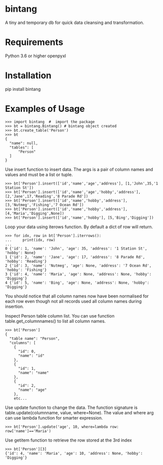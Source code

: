 # bintang
A tiny and temporary db for quick data cleansing and transformation.

# Requirements
Python 3.6 or higher
openpyxl

# Installation
pip install bintang

# Examples of Usage
```
>>> import bintang  #  import the package   
>>> bt = bintang.Bintang() # bintang object created  
>>> bt.create_table('Person')  
>>> bt  
{  
  "name": null,  
  "tables": [  
      "Person"  
  ]  
}  
```
Use insert function to insert data. The args is a pair of column names and values and must be a list or tuple.
```
>>> bt['Person'].insert(['id','name','age','address'], [1,'John',35,'1 Station St'])  
>>> bt['Person'].insert(['id','name','age','hobby','address'], [2,'Jane',17,'Reading','8 Parade Rd'])  
>>> bt['Person'].insert(['id','name','hobby','address'], [3,'Nutmeg','Fishing','7 Ocean Rd'])  
>>> bt['Person'].insert(['id','name','hobby','address'], [4,'Maria','Digging',None])  
>>> bt['Person'].insert(['id','name','hobby'], [5,'Bing','Digging'])
```
Loop your data using iterows function. By default a dict of row will return.
```
>>> for idx, row in bt['Person'].iterrows():  
...     print(idx, row)  
...  
0 {'id': 1, 'name': 'John', 'age': 35, 'address': '1 Station St', 'hobby': None}  
1 {'id': 2, 'name': 'Jane', 'age': 17, 'address': '8 Parade Rd', 'hobby': 'Reading'}  
2 {'id': 3, 'name': 'Nutmeg', 'age': None, 'address': '7 Ocean Rd', 'hobby': 'Fishing'}  
3 {'id': 4, 'name': 'Maria', 'age': None, 'address': None, 'hobby': 'Digging'}  
4 {'id': 5, 'name': 'Bing', 'age': None, 'address': None, 'hobby': 'Digging'} 
```
You should notice that all column names now have been normalised for each row even though not all records used all column names during insertion.
 
Inspect Person table column list. You can use function table.get_columnnames() to list all column names.
```
>>> bt['Person']  
{  
  "table name": "Person",  
  "columns": [  
    {  
      "id": 0,  
      "name": "id"  
    },  
    {  
      "id": 1,  
      "name": "name"  
    },  
    {  
      "id": 2,  
      "name": "age"  
    },  
    etc...
```
Use update function to change the data. The function signature is table.update(columnname, value, where=None). The value and where arg can use lambda function for smarter expression.
```
>>> bt['Person'].update('age', 10, where=lambda row: row['name']=='Maria') 
```
Use getitem function to retrieve the row stored at the 3rd index
``` 
>>> bt['Person'][3] 
{'id': 4, 'name': 'Maria', 'age': 10, 'address': None, 'hobby': 'Digging'} 
```
